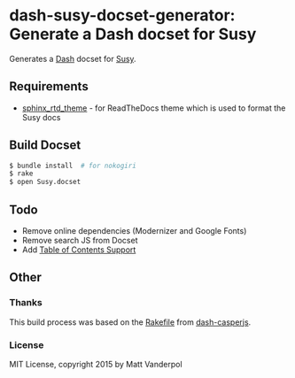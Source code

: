 # dash-susy-docset-generator: Generate a Dash docset for Susy

Generates a [Dash](http://kapeli.com/dash) docset for [Susy](http://susy.oddbird.net).

## Requirements

* [sphinx_rtd_theme](https://github.com/snide/sphinx_rtd_theme) - for ReadTheDocs theme which is used to format the Susy docs

## Build Docset

```bash
$ bundle install  # for nokogiri
$ rake
$ open Susy.docset
```

## Todo

* Remove online dependencies (Modernizer and Google Fonts)
* Remove search JS from Docset
* Add [Table of Contents Support](http://kapeli.com/docsets#tableofcontents)

## Other

### Thanks

This build process was based on the [Rakefile](https://github.com/indirect/dash-casperjs/blob/master/Rakefile) from [dash-casperjs](https://github.com/indirect/dash-casperjs).

### License

MIT License, copyright 2015 by Matt Vanderpol


